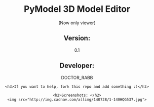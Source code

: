 <center>
    <h1>PyModel 3D Model Editor </h1> (Now only viewer)
    <h2>Version: </h2><p>0.1</p>
    <h2>Developer: </h2><p>DOCTOR_RABB</p>
    
    <h3>If you want to help, fork this repo and add something :)</h3>
    
    <h2>Screenshots: </h2>
    <img src="http://img.cadnav.com/allimg/140728/1-140HQG537.jpg">
</center>

